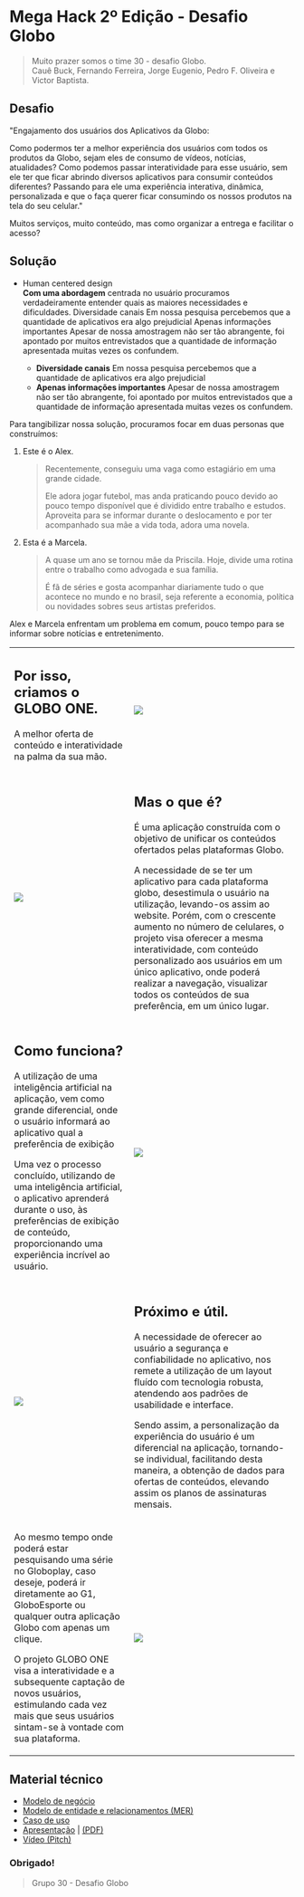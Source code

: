 <html>
    <head>
        <meta name="viewport" content="width=device-width, initial-scale=1">
    </head>
    <body>
        <div id='content'>
            <h1>Mega Hack 2º Edição - Desafio Globo</h1>
            <blockquote>
                <p>Muito prazer somos o time 30 - desafio Globo.<br/>
                Cauê Buck, Fernando Ferreira, Jorge Eugenio, Pedro F. Oliveira e Victor Baptista.</p>
            </blockquote>
            <h2>Desafio</h2>
            <p>"Engajamento dos usuários dos Aplicativos da Globo:</p>
            <p>Como podermos ter a melhor experiência dos usuários com todos os produtos da Globo, sejam eles de consumo de vídeos, notícias, atualidades? Como podemos passar interatividade para esse usuário, sem ele ter que ficar abrindo diversos aplicativos para consumir conteúdos diferentes? Passando para ele uma experiência interativa, dinâmica, personalizada e que o faça querer ficar consumindo os nossos produtos na tela do seu celular."</p>
            <p>Muitos serviços, muito conteúdo, mas como organizar a entrega e facilitar o acesso?</p>       
            <h2>Solução</h2>
            <ul>
                <li>Human centered design</li>
                <strong>Com uma abordagem</strong> centrada no usuário procuramos verdadeiramente entender quais as maiores necessidades e dificuldades.
            Diversidade canais
            Em nossa pesquisa percebemos que a quantidade de aplicativos era algo prejudicial
            Apenas informações importantes Apesar de nossa amostragem não ser tão abrangente, foi apontado por muitos entrevistados que a quantidade de informação apresentada muitas vezes os confundem.
                <ul>
                    <li><strong>Diversidade canais</strong>
                    Em nossa pesquisa percebemos que a quantidade de aplicativos era algo prejudicial
                    </li>
                    <li>
                        <strong>Apenas informações importantes</strong> Apesar de nossa amostragem não ser tão abrangente, foi apontado por muitos entrevistados que a quantidade de informação apresentada muitas vezes os confundem.
                    </li>
                </ul>
            </ul>
            <p>Para tangibilizar nossa solução, procuramos focar em duas personas que construímos:</p>
             <ol>
                 <li>Este é o Alex.</li> 
                  <blockquote>
                      <p>Recentemente, conseguiu uma vaga como estagiário em uma grande cidade.</p>
                      <p>
Ele adora jogar futebol, mas anda praticando pouco devido ao pouco tempo disponível que é dividido entre trabalho e estudos. Aproveita para se informar durante o deslocamento e por ter acompanhado sua mãe a vida toda, adora uma novela.
                      </p>
                  </blockquote>
                 <li>Esta é a Marcela.
                    <blockquote>
                        <p>A quase um ano se tornou mãe da Priscila. 
Hoje, divide uma rotina entre o trabalho como advogada e sua família. 
                        </p>
                        <p>É fã de séries e gosta acompanhar diariamente tudo o que acontece no mundo e no brasil, seja referente a economia, política ou novidades sobres seus artistas preferidos.</p>
                    </blockquote>
                 </li>
             </ol>
            <p>
                Alex e Marcela enfrentam um problema em comum, pouco tempo para se informar sobre notícias e entretenimento.
            </p>            
            <table>
              <tr>
                <td>     
                    <h2>Por isso, criamos o GLOBO ONE.</h2>
                    <p>A melhor oferta de conteúdo e interatividade na palma da sua mão.</p>
                </td>
                <td>
                  <img src="https://github.com/megahacktime/Time30/blob/master/Apoio/ImagensReadme/TelaInicial.png" />
                </td>                
              </tr>     
              <tr>
                  <td>
                      <img src="https://github.com/megahacktime/Time30/blob/master/Apoio/ImagensReadme/MasOqueE.png" />
                  </td>
                  <td>
                      <h2>Mas o que é?</h2>
                      <p>É uma aplicação construída com o objetivo de unificar os conteúdos ofertados pelas plataformas Globo.
</p>
                      <p>A necessidade de se ter um aplicativo para cada plataforma globo, desestimula o usuário na utilização, levando-os assim ao website. Porém, com o crescente aumento no número de celulares, o projeto visa oferecer a mesma interatividade, com conteúdo personalizado aos usuários em um único aplicativo, onde poderá realizar a navegação, visualizar todos os conteúdos de sua preferência, em um único lugar. </p>
                  </td>
              </tr>
                <tr>
                    <td>
                        <h2>Como funciona?</h2>
                        <p>A utilização de uma inteligência artificial na aplicação, vem como grande diferencial, onde o usuário informará ao aplicativo qual a preferência de exibição</p>
                        <p>Uma vez o processo concluído, utilizando de uma inteligência artificial,  o aplicativo aprenderá durante o uso, às preferências de exibição de conteúdo, proporcionando uma experiência incrível ao usuário.</p>
                    </td>
                    <td><img src="https://github.com/megahacktime/Time30/blob/master/Apoio/ImagensReadme/ComoFunciona.png" /></td>
                </tr>
                <tr>
                    <td><img src="https://github.com/megahacktime/Time30/blob/master/Apoio/ImagensReadme/ProximoEUtil.png" /></td>
                    <td>
                        <h2>Próximo e útil.</h2>
                        <p>A necessidade de oferecer ao usuário a segurança e confiabilidade no aplicativo, nos remete a utilização de um layout fluído com tecnologia robusta, atendendo aos padrões de usabilidade e interface.
</p>
                        <p>Sendo assim, a personalização da experiência do usuário é um diferencial na aplicação, tornando-se individual, facilitando desta maneira, a obtenção de dados para ofertas de conteúdos, elevando assim os planos de assinaturas mensais.
</p>
                    </td>
                </tr>
                <tr>
                    <td>
                        <p>Ao mesmo tempo onde poderá estar pesquisando uma série no Globoplay, caso deseje, poderá ir diretamente ao G1, GloboEsporte ou qualquer outra aplicação Globo com apenas um clique.
</p>
                        <p>O projeto GLOBO ONE visa a interatividade e a subsequente captação de novos usuários, estimulando cada vez mais que seus usuários sintam-se à vontade com sua plataforma.
</p>
                    </td>
                    <td><img src="https://github.com/megahacktime/Time30/blob/master/Apoio/ImagensReadme/Ultima.png" /></td>
                </tr>
            </table>
            <h2>Material técnico</h2>
            <ul>
                <li><a href="https://github.com/megahacktime/Time30/blob/master/Documentacao/ExemploNegocio/Megahack%20TIME%2030.pdf">Modelo de negócio</a></li>
                <li><a target="_blank" href="https://drive.google.com/file/d/1aYC3cHsU3WiBz3ZdnNQiuKi9xsnoKyIo/view">Modelo de entidade e relacionamentos (MER)</a></li>
                <li><a target="_blank" href="https://drive.google.com/file/d/1YFQ2X4ERLTUq5KbhcJm3EeqleHYQRR0c/view">Caso de uso</a></li>
                <li><a target="_blank" href="https://docs.google.com/presentation/d/17OK2EUvNzzJfy9N1Cd4MbJG3F6icQ8dEIc64aJbvLM0/edit#slide=id.gd251bb473_0_600">Apresentação</a> | <a href="">(PDF)</a></li>                
                <li><a target="_blank" href="https://www.youtube.com/watch?v=jGKrBTATBeM">Vídeo (Pitch)</a></li>               
            </ul>
            <h3>Obrigado!</h3>
            <blockquote>
                <p>Grupo 30 - Desafio Globo</p>
            </blockquote>
        </div>
    </body>
</html>
